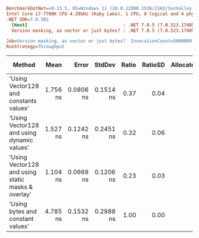 ``` ini

BenchmarkDotNet=v0.13.5, OS=Windows 11 (10.0.22000.1936/21H2/SunValley)
Intel Core i7-7700K CPU 4.20GHz (Kaby Lake), 1 CPU, 8 logical and 4 physical cores
.NET SDK=7.0.302
  [Host]                                    : .NET 7.0.5 (7.0.523.17405), X64 RyuJIT AVX2 [AttachedDebugger]
  Version masking, as vector or just bytes? : .NET 7.0.5 (7.0.523.17405), X64 RyuJIT AVX2

Job=Version masking, as vector or just bytes?  InvocationCount=5000000  IterationCount=50  
RunStrategy=Throughput  

```
|                                             Method |     Mean |     Error |    StdDev | Ratio | RatioSD | Allocated | Alloc Ratio |
|--------------------------------------------------- |---------:|----------:|----------:|------:|--------:|----------:|------------:|
|             &#39;Using Vector128 and constants values&#39; | 1.756 ns | 0.0806 ns | 0.1514 ns |  0.37 |    0.04 |         - |          NA |
|         &#39;Using Vector128 and using dynamic values&#39; | 1.527 ns | 0.1242 ns | 0.2451 ns |  0.32 |    0.06 |         - |          NA |
| &#39;Using Vector128 and using static masks &amp; overlay&#39; | 1.104 ns | 0.0669 ns | 0.1206 ns |  0.23 |    0.03 |         - |          NA |
|                  &#39;Using bytes and constant values&#39; | 4.785 ns | 0.1532 ns | 0.2988 ns |  1.00 |    0.00 |         - |          NA |
